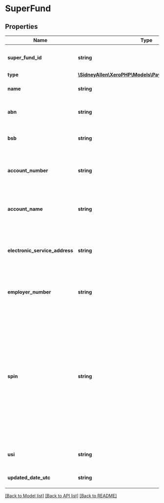 # SuperFund

## Properties
Name | Type | Description | Notes
------------ | ------------- | ------------- | -------------
**super_fund_id** | **string** | Xero identifier for a super fund | [optional] 
**type** | [**\SidneyAllen\XeroPHP\Models\PayrollAu\SuperFundType**](SuperFundType.md) |  | 
**name** | **string** | Name of the super fund | [optional] 
**abn** | **string** | ABN of the self managed super fund | [optional] 
**bsb** | **string** | BSB of the self managed super fund | [optional] 
**account_number** | **string** | The account number for the self managed super fund. | [optional] 
**account_name** | **string** | The account name for the self managed super fund. | [optional] 
**electronic_service_address** | **string** | The electronic service address for the self managed super fund. | [optional] 
**employer_number** | **string** | Some funds assign a unique number to each employer | [optional] 
**spin** | **string** | The SPIN of the Regulated SuperFund. This field has been deprecated. It will only be present for legacy superfunds. New superfunds will not have a SPIN value. The USI field should be used instead of SPIN. | [optional] 
**usi** | **string** | The USI of the Regulated SuperFund | [optional] 
**updated_date_utc** | **string** | Last modified timestamp | [optional] 

[[Back to Model list]](../README.md#documentation-for-models) [[Back to API list]](../README.md#documentation-for-api-endpoints) [[Back to README]](../README.md)



